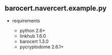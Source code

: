
## barocert.navercert.example.py

* requirements

    * python 2.6+
    * linkhub 1.6.0
    * barocert 1.3.0
    * pycryptodome 2.6.1+
